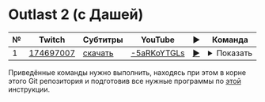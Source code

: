 # Outlast 2 (с Дашей)

| № | Twitch | Субтитры | YouTube | ▶ | Команда |
| --- | --- | --- | --- | --- | --- |
| 1 | [174697007](https://www.twitch.tv/videos/174697007) | [скачать](../chats/v174697007.ass) | [-5aRKoYTGLs](https://www.youtube.com/watch?v=-5aRKoYTGLs) | [▶](../src/player.html?v=-5aRKoYTGLs&s=174697007) | <details><summary>Показать</summary>Twitch: `streamlink -p mpv --sub-file chats/v172968603.ass --player-passthrough hls twitch.tv/videos/172968603 best`<br>YouTube: `mpv --sub-file chats/v172968603.ass youtube.com/watch?v=fxwks5MC9Ns`</details> |

Приведённые команды нужно выполнить, находясь при этом в корне этого Git репозитория и подготовив все нужные программы по [этой](/tutorials/watch-online.md) инструкции.

